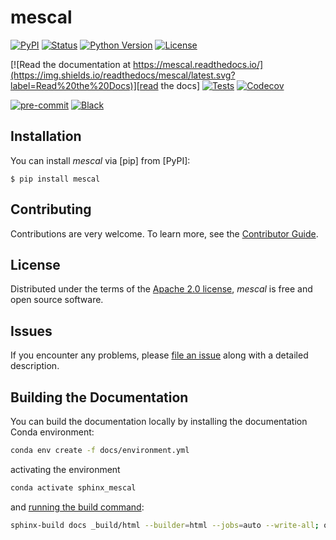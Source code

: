 # mescal

[![PyPI](https://img.shields.io/pypi/v/mescal.svg)][pypi status]
[![Status](https://img.shields.io/pypi/status/mescal.svg)][pypi status]
[![Python Version](https://img.shields.io/pypi/pyversions/mescal)][pypi status]
[![License](https://img.shields.io/pypi/l/mescal)][license]

[![Read the documentation at https://mescal.readthedocs.io/](https://img.shields.io/readthedocs/mescal/latest.svg?label=Read%20the%20Docs)][read the docs]
[![Tests](https://github.com/matthieu-str/mescal/actions/workflows/python-test.yml/badge.svg)][tests]
[![Codecov](https://codecov.io/gh/matthieu-str/mescal/branch/main/graph/badge.svg)][codecov]

[![pre-commit](https://img.shields.io/badge/pre--commit-enabled-brightgreen?logo=pre-commit&logoColor=white)][pre-commit]
[![Black](https://img.shields.io/badge/code%20style-black-000000.svg)][black]

[pypi status]: https://pypi.org/project/mescal/
[read the docs]: https://mescal.readthedocs.io/
[tests]: https://github.com/matthieu-str/mescal/actions?workflow=Tests
[codecov]: https://app.codecov.io/gh/matthieu-str/mescal
[pre-commit]: https://github.com/pre-commit/pre-commit
[black]: https://github.com/psf/black

## Installation

You can install _mescal_ via [pip] from [PyPI]:

```console
$ pip install mescal
```

## Contributing

Contributions are very welcome.
To learn more, see the [Contributor Guide][Contributor Guide].

## License

Distributed under the terms of the [Apache 2.0 license][License],
_mescal_ is free and open source software.

## Issues

If you encounter any problems,
please [file an issue][Issue Tracker] along with a detailed description.


<!-- github-only -->

[command-line reference]: https://mescal.readthedocs.io/en/latest/usage.html
[License]: https://github.com/matthieu-str/mescal/blob/main/LICENSE
[Contributor Guide]: https://github.com/matthieu-str/mescal/blob/main/CONTRIBUTING.md
[Issue Tracker]: https://github.com/matthieu-str/mescal/issues


## Building the Documentation

You can build the documentation locally by installing the documentation Conda environment:

```bash
conda env create -f docs/environment.yml
```

activating the environment

```bash
conda activate sphinx_mescal
```

and [running the build command](https://www.sphinx-doc.org/en/master/man/sphinx-build.html#sphinx-build):

```bash
sphinx-build docs _build/html --builder=html --jobs=auto --write-all; open _build/html/index.html
```